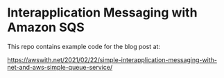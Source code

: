# Interapplication Messaging with Amazon SQS

This repo contains example code for the blog post at:

https://awswith.net/2021/02/22/simple-interapplication-messaging-with-net-and-aws-simple-queue-service/
